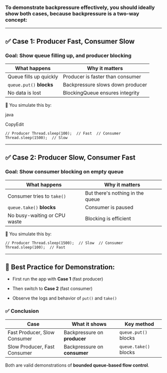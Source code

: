 
### **To demonstrate backpressure effectively**, you should ideally show **both cases**, because **backpressure is a two-way concept**:

---

## ✅ Case 1: **Producer Fast, Consumer Slow**

### Goal: Show **queue filling up**, and producer **blocking**

| What happens             | Why it matters                   |
| ------------------------ | -------------------------------- |
| Queue fills up quickly   | Producer is faster than consumer |
| `queue.put()` **blocks** | Backpressure slows down producer |
| No data is lost          | BlockingQueue ensures integrity  |

🔧 You simulate this by:

java

CopyEdit

`// Producer Thread.sleep(100);  // Fast  // Consumer Thread.sleep(1500);  // Slow`

---

## ✅ Case 2: **Producer Slow, Consumer Fast**

### Goal: Show **consumer blocking** on empty queue

|What happens|Why it matters|
|---|---|
|Consumer tries to `take()`|But there's nothing in the queue|
|`queue.take()` **blocks**|Consumer is paused|
|No busy-waiting or CPU waste|Blocking is efficient|

🔧 You simulate this by:


`// Producer Thread.sleep(1500);  // Slow  // Consumer Thread.sleep(100);  // Fast`

---

## 🧪 Best Practice for Demonstration:

- First run the app with **Case 1** (fast producer)
    
- Then switch to **Case 2** (fast consumer)
    
- Observe the logs and behavior of `put()` and `take()`


### ✅ Conclusion

|Case|What it shows|Key method|
|---|---|---|
|Fast Producer, Slow Consumer|Backpressure on **producer**|`queue.put()` blocks|
|Slow Producer, Fast Consumer|Backpressure on **consumer**|`queue.take()` blocks|

Both are valid demonstrations of **bounded queue-based flow control**.